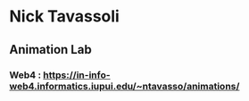 # Nick Tavassoli
## Animation Lab
### Web4 : https://in-info-web4.informatics.iupui.edu/~ntavasso/animations/